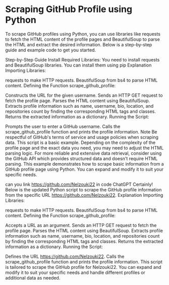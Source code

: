 # Scraping GitHub Profile using Python
To scrape GitHub profiles using Python, you can use libraries like requests to fetch the HTML content of the profile pages and BeautifulSoup to parse the HTML and extract the desired information. Below is a step-by-step guide and example code to get you started.

Step-by-Step Guide
Install Required Libraries:
You need to install requests and BeautifulSoup libraries. You can install them using pip
Explanation
Importing Libraries:

requests to make HTTP requests.
BeautifulSoup from bs4 to parse HTML content.
Defining the Function scrape_github_profile:

Constructs the URL for the given username.
Sends an HTTP GET request to fetch the profile page.
Parses the HTML content using BeautifulSoup.
Extracts profile information such as name, username, bio, location, and repositories count by finding the corresponding HTML tags and classes.
Returns the extracted information as a dictionary.
Running the Script:

Prompts the user to enter a GitHub username.
Calls the scrape_github_profile function and prints the profile information.
Note
Be respectful of GitHub's terms of service and usage policies when scraping data.
This script is a basic example. Depending on the complexity of the profile page and the exact data you need, you may need to adjust the HTML parsing logic.
For more reliable and extensive data retrieval, consider using the GitHub API which provides structured data and doesn't require HTML parsing.
This example demonstrates how to scrape basic information from a GitHub profile page using Python. You can expand and modify it to suit your specific needs.





can you link https://github.com/Nelzouki22 in code 
ChatGPT
Certainly! Below is the updated Python script to scrape the GitHub profile information from the specific URL https://github.com/Nelzouki22.
Explanation
Importing Libraries:

requests to make HTTP requests.
BeautifulSoup from bs4 to parse HTML content.
Defining the Function scrape_github_profile:

Accepts a URL as an argument.
Sends an HTTP GET request to fetch the profile page.
Parses the HTML content using BeautifulSoup.
Extracts profile information such as name, username, bio, location, and repositories count by finding the corresponding HTML tags and classes.
Returns the extracted information as a dictionary.
Running the Script:

Defines the URL https://github.com/Nelzouki22.
Calls the scrape_github_profile function and prints the profile information.
This script is tailored to scrape the GitHub profile for Nelzouki22. You can expand and modify it to suit your specific needs and handle different profiles or additional data as needed.






